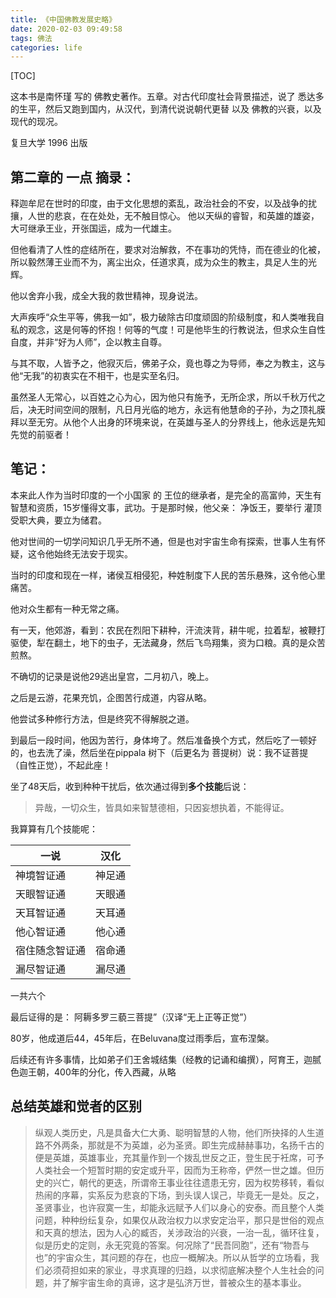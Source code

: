 ```yaml
---
title: 《中国佛教发展史略》
date: 2020-02-03 09:49:58
tags: 佛法
categories: life
---
```


[TOC]


这本书是南怀瑾 写的 佛教史著作。五章。对古代印度社会背景描述，说了 悉达多 的生平，然后又跑到国内，从汉代，到清代说说朝代更替 以及 佛教的兴衰，以及现代的现况。

复旦大学 1996 出版

<!--more-->

## 第二章的 一点 摘录：

释迦牟尼在世时的印度，由于文化思想的紊乱，政治社会的不安，以及战争的扰攘，人世的悲哀，在在处处，无不触目惊心。
他以天纵的睿智，和英雄的雄姿，大可继承王业，开张国运，成为一代雄主。

但他看清了人性的症结所在，要求对治解救，不在事功的凭恃，而在德业的化被，所以毅然薄王业而不为，离尘出众，任道求真，成为众生的教主，具足人生的光辉。

他以舍弃小我，成全大我的救世精神，现身说法。

大声疾呼“众生平等，佛我一如”，极力破除古印度顽固的阶级制度，和人类唯我自私的观念，这是何等的怀抱！何等的气度！可是他毕生的行教说法，但求众生自性自度，并非“好为人师”，企以教主自尊。

与其不取，人皆予之，他寂灭后，佛弟子众，竟也尊之为导师，奉之为教主，这与他“无我”的初衷实在不相干，也是实至名归。

虽然圣人无常心，以百姓之心为心，因为他只有施予，无所企求，所以千秋万代之后，决无时间空间的限制，凡日月光临的地方，永远有他慧命的子孙，为之顶礼膜拜以至无穷。从他个人出身的环境来说，在英雄与圣人的分界线上，他永远是先知先觉的前驱者！


## 笔记：

本来此人作为当时印度的一个小国家 的 王位的继承者，是完全的高富帅，天生有智慧和资质，15岁懂得文事，武功。于是那时候，他父亲： 净饭王，要举行 灌顶受职大典，要立为储君。

他对世间的一切学问知识几乎无所不通，但是也对宇宙生命有探索，世事人生有怀疑，这令他始终无法安于现实。

当时的印度和现在一样，诸侯互相侵犯，种姓制度下人民的苦乐悬殊，这令他心里痛苦。

他对众生都有一种无常之痛。

有一天，他郊游，看到：农民在烈阳下耕种，汗流浃背，耕牛呢，拉着犁，被鞭打驱使，犁在翻土，地下的虫子，无法藏身，然后飞鸟翔集，资为口粮。真的是众苦煎熬。

不确切的记录是说他29逃出皇宫，二月初八，晚上。

之后是云游，花果充饥，企图苦行成道，内容从略。

他尝试多种修行方法，但是终究不得解脱之道。

到最后一段时间，他因为苦行，身体垮了。然后准备换个方式，然后吃了一顿好的，也去洗了澡，然后坐在pippala 树下（后更名为 菩提树）说：我不证菩提（自性正觉），不起此座！

坐了48天后，收到种种干扰后，依次通过得到**多个技能**后说：

>异哉，一切众生，皆具如来智慧德相，只因妄想执着，不能得证。

我算算有几个技能呢：


一说     | 汉化
-------- | -----
神境智证通  | 神足通
天眼智证通  | 天眼通
天耳智证通  | 天耳通
他心智证通  |他心通
宿住随念智证通 | 宿命通
漏尽智证通 | 漏尽通

一共六个

最后证得的是： 阿耨多罗三藐三菩提”（汉译“无上正等正觉”）

80岁，他成道后44，45年后，在Beluvana度过雨季后，宣布涅槃。

后续还有许多事情，比如弟子们王舍城结集（经教的记诵和编撰），阿育王，迦腻色迦王朝，400年的分化，传入西藏，从略


## 总结英雄和觉者的区别

>纵观人类历史，凡是具备大仁大勇、聪明智慧的人物，他们所抉择的人生道路不外两条，那就是不为英雄，必为圣贤。即生完成赫赫事功，名扬千古的便是英雄，英雄事业，充其量作到一个拨乱世反之正，登生民于衽席，可予人类社会一个短暂时期的安定或升平，因而为王称帝，俨然一世之雄。但历史的兴亡，朝代的更迭，所谓帝王事业往往遗患无穷，因为权势移转，看似热闹的序幕，实系反为悲哀的下场，到头误人误己，毕竟无一是处。反之，圣贤事业，也许寂寞一生，却能永远赋予人们以身心的安泰。而且整个人类问题，种种纷纭复杂，如果仅从政治权力以求安定治平，那只是世俗的观点和天真的想法，因为人心的臧否，关涉政治的兴衰，一治一乱，循环往复，似是历史的定则，永无究竟的答案。何况除了“民吾同胞”，还有“物吾与也”的宇宙众生，其问题的存在，也应一概解决。所以从哲学的立场看，我们必须荷担如来的家业，寻求真理的归趋，以求彻底解决整个人生社会的问题，并了解宇宙生命的真谛，这才是弘济万世，普被众生的基本事业。



